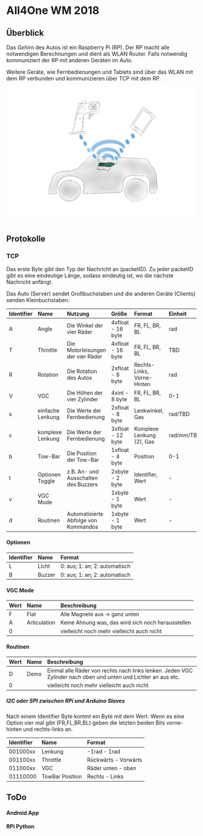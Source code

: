 # All4One WM 2018

## Überblick

Das *Gehirn* des Autos ist ein Raspberry Pi (RP).
Der RP macht alle notwendigen Berechnungen und dient als WLAN Router. Falls notwendig kommuniziert der RP mit anderen Geräten im Auto.

Weitere Geräte, wie Fernbedienungen und Tablets sind über das WLAN mit dem RP verbunden und kommunizieren über TCP mit dem RP.

![Image](/Diagramm1.png)

## Protokolle

### TCP

Das erste Byte gibt den Typ der Nachricht an (packetID). Zu jeder packetID gibt es eine eindeutige Länge, sodass eindeutig ist, wo die nächste Nachricht anfängt.

Das Auto (Server) sendet Großbuchstaben und die anderen Geräte (Clients) senden Kleinbuchstaben.

| Identifier | Name          | Nutzung                              | Größe             | Format                          | Einheit    |
| :---- | :----------------- | :----------------------------------- | :---------------  | :------------------------------ | :--------- |
| A     | Angle              | Die Winkel der vier Räder            | 4xfloat - 16 byte | FR, FL, BR, BL                  | rad        |
| T     | Throttle           | Die Motorleisungen der vier Räder    | 4xfloat - 16 byte | FR, FL, BR, BL                  | TBD        |
| R     | Rotation           | Die Rotation des Autos               | 2xfloat -  8 byte | Rechts-Links, Vorne-Hinten      | rad        |
| V     | VGC                | Die Höhen der vier Zylinder          | 4xint   -  8 byte | FR, FL, BR, BL                  | 0-1        |
| s     | einfache Lenkung   | Die Werte der Fernbedienung          | 2xfloat -  8 byte | Lenkwinkel, Gas                 | rad/TBD    |
| c     | komplexe Lenkung   | Die Werte der Fernbedienung          | 3xfloat - 12 byte | Komplexe Lenkung (2), Gas       | rad/mm/TBD |
| b     | Tow-Bar            | Die Position der Tow-Bar             | 1xfloat -  4 byte  | Position                        | 0-1        |
| t     | Optionen Toggle    | z.B. An- und Ausschalten des Buzzers | 2xbyte  -  2 byte | Identifier, Wert                | -          |
| v     | VGC Mode           |                                      | 1xbyte  -  1 byte | Wert                            | -          |
| d     | Routinen           | Automatisierte Abfolge von Kommandos | 1xbyte  -  1 byte | Wert                            | -          |

#### Optionen

| Identifier | Name   | Format                        |
| :---- | :---------- | :---------------------------- |
| L     | Licht       | 0: aus; 1: an; 2: automatisch |
| B     | Buzzer      | 0: aus; 1: an; 2: automatisch |

#### VGC Mode

| Wert  | Name         | Beschreibung                                       |
| :---- | :----------- | :------------------------------------------------- |
| F     | Flat         | Alle Magnete aus -> ganz unten                     |
| A     | Articulation | Keine Ahnung was, das wird sich noch herausstellen |
| 0     |              | vielleicht noch mehr vielleicht auch nicht         |

#### Routinen

| Wert  | Name         | Beschreibung                                                                                                   |
| :---- | :----------- | :------------------------------------------------------------------------------------------------------------- |
| D     | Demo         | Einmal alle Räder von rechts nach links lenken. Jeden VGC Zylinder nach oben und unten und Lichter an aus etc. |
| 0     |              | vielleicht noch mehr vielleicht auch nicht         |

##### I2C oder SPI zwischen RPi und Arduino Slaves

Nach einem Identifier Byte kommt ein Byte mit dem Wert. Wenn es eine Option vier mal gibt (FR,FL,BR,BL) geben die letzten beiden Bits vorne-hinten und rechts-links an.

| Identifier | Name          | Format                  |
| :------- | :-------------- | :---------------------- |
| 001000xx | Lenkung         | -1rad - 1rad            |
| 001100xx | Throttle        | Rückwärts - Vorwärts    |
| 011000xx | VGC             | Räder unten - oben      |
| 01110000 | TowBar Position | Rechts - Links          |


## ToDo

#### Android App

#### RPi Python
